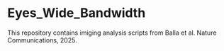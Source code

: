 # Eyes_Wide_Bandwidth
This repository contains imiging analysis scripts from Balla et al. Nature Communications, 2025.

